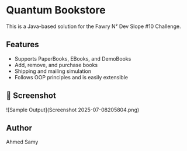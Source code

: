 # Quantum Bookstore

This is a Java-based solution for the Fawry N² Dev Slope #10 Challenge.

## Features
- Supports PaperBooks, EBooks, and DemoBooks
- Add, remove, and purchase books
- Shipping and mailing simulation
- Follows OOP principles and is easily extensible

## 📸 Screenshot

![Sample Output](Screenshot 2025-07-08205804.png)

## Author
Ahmed Samy
